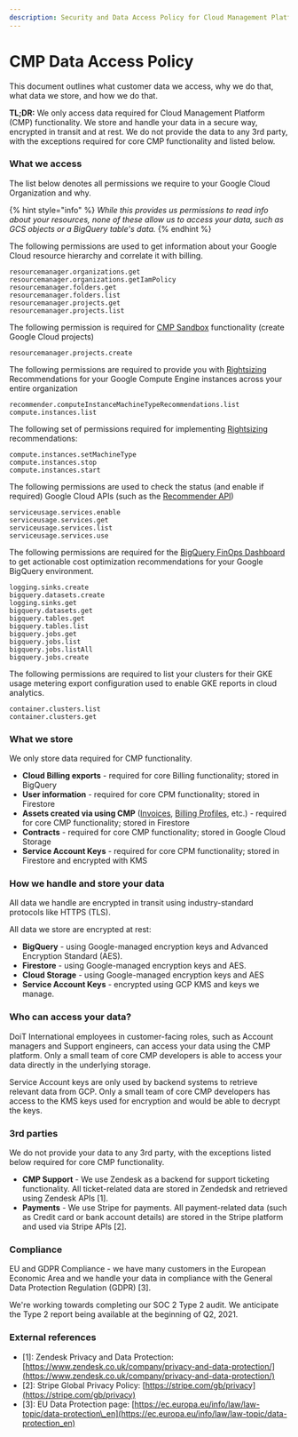 ```yaml
---
description: Security and Data Access Policy for Cloud Management Platform
---
```


# CMP Data Access Policy

This document outlines what customer data we access, why we do that, what data we store, and how we do that.

**TL;DR:** We only access data required for Cloud Management Platform \(CMP\) functionality. We store and handle your data in a secure way, encrypted in transit and at rest. We do not provide the data to any 3rd party, with the exceptions required for core CMP functionality and listed below.

### What we access <a id="h_7bc78dd6-eab0-4188-bf00-b0017561511f"></a>

The list below denotes all permissions we require to your Google Cloud Organization and why.

{% hint style="info" %}
_While this provides us permissions to read info about your resources, none of these allow us to access your data, such as GCS objects or a BigQuery table's data._
{% endhint %}

The following permissions are used to get information about your Google Cloud resource hierarchy and correlate it with billing.

```text
resourcemanager.organizations.get
resourcemanager.organizations.getIamPolicy
resourcemanager.folders.get
resourcemanager.folders.list
resourcemanager.projects.get
resourcemanager.projects.list
```

The following permission is required for [CMP Sandbox](../cloud-sandbox-management/create-gcp-sandbox-accounts.md) functionality \(create Google Cloud projects\)

```text
resourcemanager.projects.create
```

The following permissions are required to provide you with [Rightsizing](../dashboards/rightsizing-for-google-cloud.md) Recommendations for your Google Compute Engine instances across your entire organization

```text
recommender.computeInstanceMachineTypeRecommendations.list
compute.instances.list
```

The following set of permissions required for implementing [Rightsizing](../dashboards/rightsizing-for-google-cloud.md) recommendations:

```text
compute.instances.setMachineType
compute.instances.stop
compute.instances.start 
```

The following permissions are used to check the status \(and enable if required\) Google Cloud APIs \(such as the [Recommender API](https://cloud.google.com/recommender/docs/reference/rest)\)

```text
serviceusage.services.enable
serviceusage.services.get
serviceusage.services.list
serviceusage.services.use
```

The following permissions are required for the [BigQuery FinOps Dashboard](../dashboards/bigquery-finops-dashboard.md) to get actionable cost optimization recommendations for your Google BigQuery environment.

```text
logging.sinks.create
bigquery.datasets.create
logging.sinks.get
bigquery.datasets.get
bigquery.tables.get
bigquery.tables.list
bigquery.jobs.get
bigquery.jobs.list
bigquery.jobs.listAll
bigquery.jobs.create
```

The following permissions are required to list your clusters for their GKE usage metering export configuration used to enable GKE reports in cloud analytics.

```text
container.clusters.list
container.clusters.get
```

### What we store

We only store data required for CMP functionality.

* **Cloud Billing exports** - required for core Billing functionality; stored in BigQuery
* **User information** - required for core CPM functionality; stored in Firestore
* **Assets created via using CMP** \([Invoices](../invoices-and-payments/managing-invoices.md), [Billing Profiles](../invoices-and-payments/setting-up-a-new-billing-profile.md), etc.\) - required for core CMP functionality; stored in Firestore
* **Contracts** - required for core CMP functionality; stored in Google Cloud Storage
* **Service Account Keys** - required for core CPM functionality; stored in Firestore and encrypted with KMS

### How we handle and store your data <a id="h_24ce7c2f-7dbb-482d-94a7-3a73a39adcb7"></a>

All data we handle are encrypted in transit using industry-standard protocols like HTTPS \(TLS\). 

All data we store are encrypted at rest:

* **BigQuery** - using Google-managed encryption keys and Advanced Encryption Standard \(AES\).
* **Firestore** - using Google-managed encryption keys and AES.
* **Cloud Storage** - using Google-managed encryption keys and AES
* **Service Account Keys** - encrypted using GCP KMS and keys we manage.

### Who can access your data? <a id="h_e71c7f53-d7e9-4273-a1cc-49e6714bbfa6"></a>

DoiT International employees in customer-facing roles, such as Account managers and Support engineers, can access your data using the CMP platform. Only a small team of core CMP developers is able to access your data directly in the underlying storage.

Service Account keys are only used by backend systems to retrieve relevant data from GCP. Only a small team of core CMP developers has access to the KMS keys used for encryption and would be able to decrypt the keys.

### 3rd parties <a id="h_2dd17fc8-13d8-4aad-b58c-3a9be9bc310e"></a>

We do not provide your data to any 3rd party, with the exceptions listed below required for core CMP functionality.

* **CMP Support** - We use Zendesk as a backend for support ticketing functionality. All ticket-related data are stored in Zendedsk and retrieved using Zendesk APIs \[1\].
* **Payments** - We use Stripe for payments. All payment-related data \(such as Credit card or bank account details\) are stored in the Stripe platform and used via Stripe APIs \[2\].

### Compliance <a id="h_cb4c8c24-7b2b-4458-b890-8c866b99aee6"></a>

EU and GDPR Compliance - we have many customers in the European Economic Area and we handle your data in compliance with the General Data Protection Regulation \(GDPR\) \[3\].

We're working towards completing our SOC 2 Type 2 audit. We anticipate the Type 2 report being available at the beginning of Q2, 2021.

### External references <a id="h_923e9d39-0606-471f-bbb3-2f899c859d8c"></a>

* \[1\]: Zendesk Privacy and Data Protection: [https://www.zendesk.co.uk/company/privacy-and-data-protection/](https://www.zendesk.co.uk/company/privacy-and-data-protection/)
* \[2\]: Stripe Global Privacy Policy: [https://stripe.com/gb/privacy](https://stripe.com/gb/privacy)
* \[3\]: EU Data Protection page: [https://ec.europa.eu/info/law/law-topic/data-protection\_en](https://ec.europa.eu/info/law/law-topic/data-protection_en)


